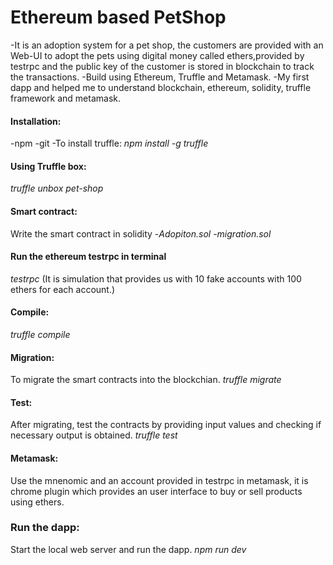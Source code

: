 # Ethereum based PetShop

-It is an adoption system for a pet shop, the customers are provided with an Web-UI to adopt the pets using digital money called ethers,provided by testrpc and the public key of the customer is stored in blockchain to track the transactions.
-Build using Ethereum, Truffle and Metamask.
-My first dapp and helped me to understand blockchain, ethereum, solidity, truffle framework and metamask.

#### Installation:

-npm
-git
-To install truffle:
*npm install -g truffle*

#### Using Truffle box:
*truffle unbox pet-shop*

#### Smart contract:
Write the smart contract in solidity
-*Adopiton.sol
-migration.sol*

#### Run the ethereum testrpc in terminal
*testrpc*
(It is simulation that provides us with 10 fake accounts with 100 ethers for each account.)

#### Compile:
*truffle compile*

#### Migration:
To migrate the smart contracts into the blockchian.
*truffle migrate*

#### Test:
After migrating, test the contracts by providing input values and checking if necessary output is obtained.
*truffle test*

#### Metamask:
Use the mnenomic and an account provided in testrpc in metamask, it is chrome plugin which provides an user interface to buy or sell products using ethers.

### Run the dapp:
Start the local web server and run the dapp.
*npm run dev*






